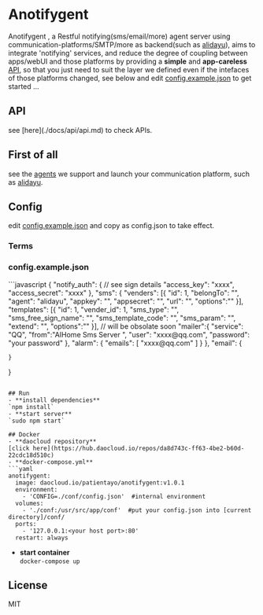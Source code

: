# Anotifygent
Anotifygent , a Restful notifying(sms/email/more) agent server using communication-platforms/SMTP/more as backend(such as [alidayu](https://www.alidayu.com)), aims to integrate 'notifying' services, and reduce the degree of coupling between apps/webUI and those platforms by providing a **simple** and **app-careless** [API](./docs/api/api.md), so that you just need to suit the layer we defined even if the intefaces of those platforms changed, see below and edit <a href="#config.example.json">config.example.json</a> to get started ...

<h2>API</h2>
see [here](./docs/api/api.md) to check APIs.

## First of all
see the [agents](./docs/config/agents.md) we support and launch your communication platform, such as [alidayu](https://www.alidayu.com).

## Config
edit <a href="#config.example.json">config.example.json</a> and copy as config.json to take effect.  

### Terms

<h3 id = "config.example.json">config.example.json</h3>
```javascript
{
    "notify_auth": {
        // see sign details
        "access_key": "xxxx",
        "access_secret": "xxxx"
    },
    "sms": {
        "venders": [{
            "id": 1,
            "belongTo": "",
            "agent": "alidayu",
            "appkey": "",
            "appsecret": "",
            "url": "",
            "options":""
        }],
        "templates": [{
            "id": 1,
            "vender_id": 1,
            "sms_type": "",
            "sms_free_sign_name": "",
            "sms_template_code": "",
            "sms_param": "",
            "extend": "",
            "options":""
        }],
        // will be obsolate soon
        "mailer":{
            "service": "QQ",
            "from":"AIHome Sms Server <xxxx@qq.com>",
            "user": "xxxx@qq.com",
            "password": "your password"
        },
        "alarm": {
            "emails": [
                "xxxx@qq.com"
            ]
        }
    },
    "email": {

    }
}

```

## Run
- **install dependencies**  
`npm install`  
- **start server**  
`sudo npm start`

## Docker
- **daocloud repository**  
[click here](https://hub.daocloud.io/repos/da8d743c-ff63-4be2-b60d-22cdc18d510c)
- **docker-compose.yml**
```yaml
anotifygent:
  image: daocloud.io/patientayo/anotifygent:v1.0.1
  environment:
    - 'CONFIG=./conf/config.json'  #internal environment
  volumes:
    - './conf:/usr/src/app/conf'  #put your config.json into [current directory]/conf/
  ports:
    - '127.0.0.1:<your host port>:80'
  restart: always
```
- **start container**  
`docker-compose up`

## License
MIT
